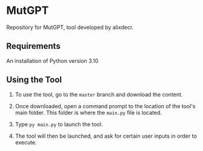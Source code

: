 # MutGPT
Repository for MutGPT, tool developed by alixdecr.

## Requirements
An installation of Python version 3.10

## Using the Tool
1. To use the tool, go to the `master` branch and download the content.

2. Once downloaded, open a command prompt to the location of the tool's main folder. This folder is where the `main.py` file is located.

3. Type `py main.py` to launch the tool.

4. The tool will then be launched, and ask for certain user inputs in order to execute.
